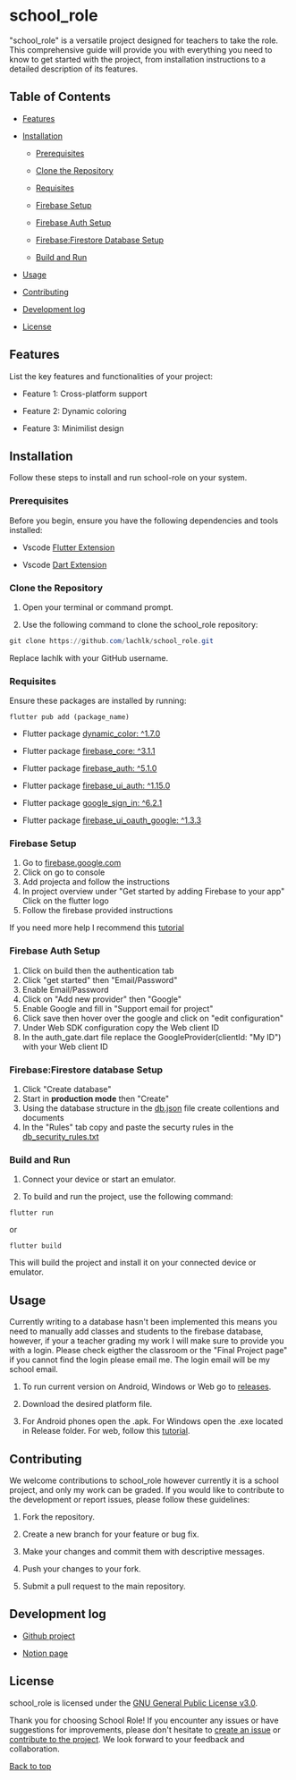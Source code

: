 # school_role

"school_role" is a versatile project designed for teachers to take the role. This comprehensive guide will provide you with everything you need to know to get started with the project, from installation instructions to a detailed description of its features.

## Table of Contents

- [Features](#features)

- [Installation](#installation)

  - [Prerequisites](#prerequisites)

  - [Clone the Repository](#clone-the-repository)
  - [Requisites](#requisites)
  - [Firebase Setup](#firebase-setup)
  - [Firebase Auth Setup](#firebase-auth-setup)
  - [Firebase:Firestore Database Setup](#firebasefirestore-database-setup)

  - [Build and Run](#build-and-run)

- [Usage](#usage)

- [Contributing](#contributing)

- [Development log](#development-log)

- [License](#license)

## Features

List the key features and functionalities of your project:

- Feature 1: Cross-platform support

- Feature 2: Dynamic coloring

- Feature 3: Minimilist design

## Installation

Follow these steps to install and run school-role on your system.

### Prerequisites

Before you begin, ensure you have the following dependencies and tools installed:

- Vscode [Flutter Extension](https://marketplace.visualstudio.com/items?itemName=Dart-Code.flutter)

- Vscode [Dart Extension](https://marketplace.visualstudio.com/items?itemName=Dart-Code.dart-code)


### Clone the Repository

1. Open your terminal or command prompt.

2. Use the following command to clone the school_role repository:

```Powershell
git clone https://github.com/lachlk/school_role.git
```

   Replace lachlk with your GitHub username.

### Requisites

Ensure these packages are installed by running:
```
flutter pub add (package_name)
```
- Flutter package [dynamic_color: ^1.7.0](https://pub.dev/packages/dynamic_color)

- Flutter package [firebase_core: ^3.1.1](https://pub.dev/packages/firebase_core)

- Flutter package [firebase_auth: ^5.1.0](https://pub.dev/packages/firebase_auth)

- Flutter package [firebase_ui_auth: ^1.15.0](https://pub.dev/packages/firebase_ui_auth)

- Flutter package [google_sign_in: ^6.2.1](https://pub.dev/packages/google_sign_in)

- Flutter package [firebase_ui_oauth_google: ^1.3.3](https://pub.dev/packages/firebase_ui_oauth_google)

### Firebase Setup
1. Go to [firebase.google.com](https://firebase.google.com/)
2. Click on go to console
3. Add projecta and follow the instructions
4. In project overview under "Get started by adding Firebase to your app" Click on the flutter logo
5. Follow the firebase provided instructions

If you need more help I recommend this [tutorial](https://firebase.google.com/docs/flutter/setup?platform=ios)

### Firebase Auth Setup
1. Click on build then the authentication tab
2. Click "get started" then "Email/Password"
3. Enable Email/Password
4. Click on "Add new provider" then "Google" 
5. Enable Google and fill in "Support email for project"
6. Click save then hover over the google and click on "edit configuration"
7. Under Web SDK configuration copy the Web client ID
8. In the auth_gate.dart file replace the GoogleProvider(clientId: "My ID") with your Web client ID

### Firebase:Firestore database Setup
1. Click "Create database"
2. Start in **production mode** then "Create"
3. Using the database structure in the [db.json](db.json) file create collentions and documents
4. In the "Rules" tab copy and paste the securty rules in the [db_security_rules.txt](db_security_rules.txt)

### Build and Run

1. Connect your device or start an emulator.

2. To build and run the project, use the following command:

```
flutter run
```
or
```
flutter build
```

This will build the project and install it on your connected device or emulator.

## Usage
Currently writing to a database hasn't been implemented this means you need to manually add classes and students to the firebase database, however, if your a teacher grading my work I will make sure to provide you with a login. Please check eigther the classroom or the "Final Project page" if you cannot find the login please email me. The login email will be my school email.

1. To run current version on Android, Windows or Web go to [releases](https://github.com/lachlk/school_role/releases).

2. Download the desired platform file.

3. For Android phones open the .apk. For Windows open the .exe located in Release folder. For web, follow this [tutorial](https://dev.to/tyu1996/deploying-flutter-web-app-on-live-server-5c5).

## Contributing

We welcome contributions to school_role however currently it is a school project, and only my work can be graded. If you would like to contribute to the development or report issues, please follow these guidelines:

1. Fork the repository.

2. Create a new branch for your feature or bug fix.

3. Make your changes and commit them with descriptive messages.

4. Push your changes to your fork.

5. Submit a pull request to the main repository.

## Development log
- [Github project](https://github.com/users/lachlk/projects/1/)

- [Notion page](https://bevel-newsboy-d57.notion.site/7DIT-Major-Project-Portfolio-1263e97aa2a8475e8f1301712843601a?pvs=4)

## License

school_role is licensed under the [GNU General Public License v3.0](https://github.com/lachlk/school_role/blob/main/LICENSE).

Thank you for choosing School Role! If you encounter any issues or have suggestions for improvements, please don't hesitate to [create an issue](https://github.com/lachlk/school_role/issues/new/choose) or [contribute to the project](#contributing). We look forward to your feedback and collaboration.

[Back to top](#school_role)